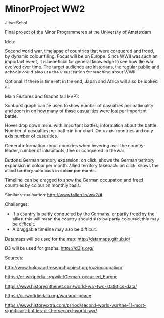 # MinorProject WW2

Jitse Schol

Final project of the Minor Programmeren at the University of Amsterdam

Idea:

Second world war, timelapse of countries that were conquered and freed, by dynamic colour filling.
Focus will be on Europe. Since WWII was such an important event, it is beneficial for general knowledge to see how the war evolved over time. The target audience are historians, the regular public and schools could also use the visualisation for teaching about WWII.

Optional: If there is time left in the end, Japan and Africa will also be looked at.

Main Features and Graphs (all MVP):

Sunburst graph can be used to show number of casualties per nationality and zoom in on how many of those casualities were lost per important battle.

Hover drop down menu with important battles, information about the battle. Number of casualties per battle in bar chart. On x axis countries and on y axis number of casualties.

General information about countries when hovering over the country: leader, number of inhabitants, free or conquered in the war.

Buttons:
German territory expansion: on click, shows the German territory expansion in colour per month.
Allied territory takeback: on click, shows the allied territory take back in colour per month.

Timeline: can be dragged to show the German occupation and freed countries by colour on monthly basis.

Similar visualisation: http://www.fallen.io/ww2/#

Challenges:
- If a country is partly conquered by the Germans, or partly freed by the allies,
  this will mean the country should also be partly coloured, this may be difficult.
- A draggable timeline may also be difficult.


Datamaps will be used for the map: http://datamaps.github.io/

D3 will be used for graphs: https://d3js.org/

Sources:

http://www.holocaustresearchproject.org/nazioccupation/

https://en.wikipedia.org/wiki/German-occupied_Europe

https://www.historyonthenet.com/world-war-two-statistics-data/

https://ourworldindata.org/war-and-peace

https://www.historyextra.com/period/second-world-war/the-11-most-significant-battles-of-the-second-world-war/
